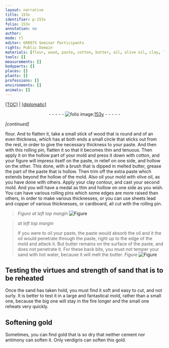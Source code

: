 ```yaml
---
layout: narrative
title: 153v
identifier: p-153v
folio: 153v
annotation: no
author:
mode: tl
editor: GR8975 Seminar Participants
rights: Public Domain
materials: [flour, wood, paste, cotton, butter, oil, olive oil, clay, lead, copper, cardboard, hot water, gold, cement, antimony, verdigris]
tools: []
measurements: []
bodyparts: []
places: []
plants: []
professions: []
environments: []
animals: []
---
```


<p><a href="{{ site.baseurl }}/translation/">[TOC]</a> | <a href="{{ site.baseurl }}/texts/p-153v_tc/">[diplomatic]</a></p><div class="folio" align="center">- - - - - <a href="http://gallica.bnf.fr/ark:/12148/btv1b10500001g/f312.image" target="_blank"><img src="https://cu-mkp.github.io/2017-workshop-edition/assets/photo-icon.png" alt="folio image: " style="display:inline-block; margin-bottom:-3px;"/>153v</a> - - - - - </div>  
 
*[continued]*
  
<span class="m">flour</span>. And to flatten it, take a small stick of <span class="m">wood</span> that is round and of an even thickness, which has at both ends a small circle that sticks out from the rest, in order to give the necessary thickness to your <span class="m">paste</span>. And then with this rolling pin, flatten it so that it becomes thin and tenuous. Then apply it on the hollow part of your mold and press it down with <span class="m">cotton</span>, and your figure will impress itself on the paste, in relief on one side, and hollow on the other. This done, with a brush that is dipped in melted <span class="m">butter</span>, grease the part of the <span class="m">paste</span> that is hollow. Then trim off the extra <span class="m">paste</span> which extends beyond the hollow of the mold. Also <span class="m">oil</span> your mold with <span class="m">olive oil</span>, as you have done with others. Apply your <span class="m">clay</span> contour, and cast your second mold. And you will have a medal as thin and hollow on one side as you wish. You can have various rolling pins which some edges are more raised than others, in order to make various thicknesses, or you can use sheets <span class="m">lead</span> and <span class="m">copper</span> of various thicknesses, or <span class="m">cardboard</span>, all cut with the rolling pin.
 
> *Figure*
> *at left top margin*
> <a href="https://drive.google.com/open?id=0B9-oNrvWdlO5czR5TF9scDhsSG8" target="_blank"><img src="https://cu-mkp.github.io/GR8975-edition/assets/photo-icon.png" alt="Figure" style="display:inline-block; margin-bottom:-3px;"/></a>
 
> *at left top margin*
> 
> 
> If you were to <span class="m">oil</span> your <span class="m">paste</span>, the <span class="m">paste</span> would absorb the <span class="m">oil</span> and it <span class="sup">the oil</span> would penetrate through the <span class="m">paste</span>, right up to the edge of the mold and attack it. But <span class="m">butter</span> remains on the surface of the <span class="m">paste</span>, and does not penetrate it. For these back bits, you must not temper your sand with <span class="m">hot water</span>, because it will melt the <span class="m">butter</span>. 
> *Figure*
> <a href="https://drive.google.com/open?id=0B9-oNrvWdlO5c3FRZnZSMnU1Njg" target="_blank"><img src="https://cu-mkp.github.io/GR8975-edition/assets/photo-icon.png" alt="Figure" style="display:inline-block; margin-bottom:-3px;"/></a>
 

 
  

## Testing the virtues and strength of sand that is to be reheated

 
Once the sand has taken hold, you must find it soft and easy to cut, and not surly. It is better to test it in a large and fantastical mold, rather than a small one, because the big one will stay in the fire longer and the small one reheats very quickly.

 
  

## Softening <span class="m">gold</span>

 
Sometimes, you can find <span class="m">gold</span> that is so dry that neither <span class="m">cement</span> nor <span class="m">antimony</span> can soften it. Only <span class="m">verdigris</span> can soften this <span class="m">gold</span>.
 
